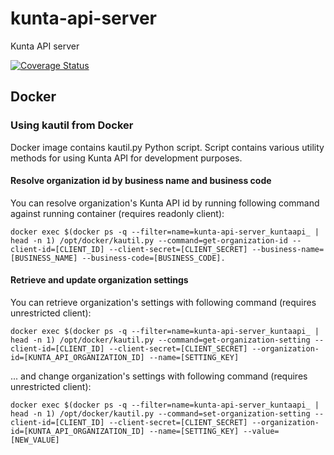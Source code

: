 # kunta-api-server
Kunta API server

[![Coverage Status](https://coveralls.io/repos/github/Metatavu/kunta-api-server/badge.svg?branch=develop)](https://coveralls.io/github/Metatavu/kunta-api-server?branch=develop)

## Docker

### Using kautil from Docker

Docker image contains kautil.py Python script. Script contains various utility methods for using Kunta API for development purposes. 

#### Resolve organization id by business name and business code
    
You can resolve organization's Kunta API id by running following command against running container (requires readonly client):
    
    docker exec $(docker ps -q --filter=name=kunta-api-server_kuntaapi_ | head -n 1) /opt/docker/kautil.py --command=get-organization-id --client-id=[CLIENT_ID] --client-secret=[CLIENT_SECRET] --business-name=[BUSINESS_NAME] --business-code=[BUSINESS_CODE]. 

#### Retrieve and update organization settings
    
You can retrieve organization's settings with following command (requires unrestricted client):
    
    docker exec $(docker ps -q --filter=name=kunta-api-server_kuntaapi_ | head -n 1) /opt/docker/kautil.py --command=get-organization-setting --client-id=[CLIENT_ID] --client-secret=[CLIENT_SECRET] --organization-id=[KUNTA_API_ORGANIZATION_ID] --name=[SETTING_KEY]
    
... and change organization's settings with following command (requires unrestricted client):
    
    docker exec $(docker ps -q --filter=name=kunta-api-server_kuntaapi_ | head -n 1) /opt/docker/kautil.py --command=set-organization-setting --client-id=[CLIENT_ID] --client-secret=[CLIENT_SECRET] --organization-id=[KUNTA_API_ORGANIZATION_ID] --name=[SETTING_KEY] --value=[NEW_VALUE]